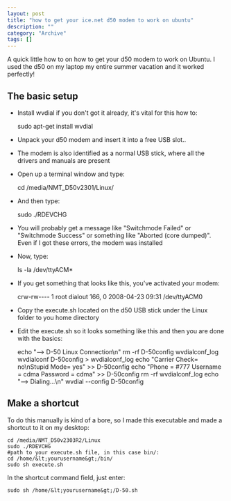 ```yaml
--- 
layout: post 
title: "how to get your ice.net d50 modem to work on ubuntu"
description: ""
category: "Archive"
tags: []
---  
```

A quick little how to on how to get your d50 modem to work on Ubuntu. I used the d50 on my laptop my entire summer vacation and it worked perfectly!

## The basic setup

* Install wvdial if you don't got it already, it's vital for this how to:

	sudo apt-get install wvdial

* Unpack your d50 modem and insert it into a free USB slot..
* The modem is also identified as a normal USB stick, where all the drivers and manuals are present
* Open up a terminal window and type:

	cd /media/NMT_D50v2301/Linux/

* And then type:

	sudo ./RDEVCHG

* You will probably get a message like "Switchmode Failed" or "Switchmode Success" or something like "Aborted (core dumped)". Even if I got these errors, the modem was installed
* Now, type:

	ls -la /dev/ttyACM*

* If you get something that looks like this, you've activated your modem:

	crw-rw---- 1 root dialout 166, 0 2008-04-23 09:31 /dev/ttyACM0

* Copy the execute.sh located on the d50 USB stick under the Linux folder to you home directory
* Edit the execute.sh so it looks something like this and then you are done with the basics:

	echo "--&gt; D-50 Linux Connection\n"
	rm -rf D-50config wvdialconf_log 
	wvdialconf D-50config &gt; wvdialconf_log
	echo "Carrier Check= no\nStupid Mode= yes" &gt;&gt; D-50config
	echo "Phone = #777
	Username = cdma
	Password = cdma" &gt;&gt; D-50config
	rm -rf wvdialconf_log
	echo "--&gt; Dialing...\n"
	wvdial --config D-50config

## Make a shortcut

To do this manually is kind of a bore, so I made this executable and made a shortcut to it on my desktop:

	cd /media/NMT_D50v2303R2/Linux
	sudo ./RDEVCHG
	#path to your execute.sh file, in this case bin/:
	cd /home/&lt;yourusername&gt;/bin/
	sudo sh execute.sh

In the shortcut command field, just enter:

	sudo sh /home/&lt;yourusername&gt;/D-50.sh
